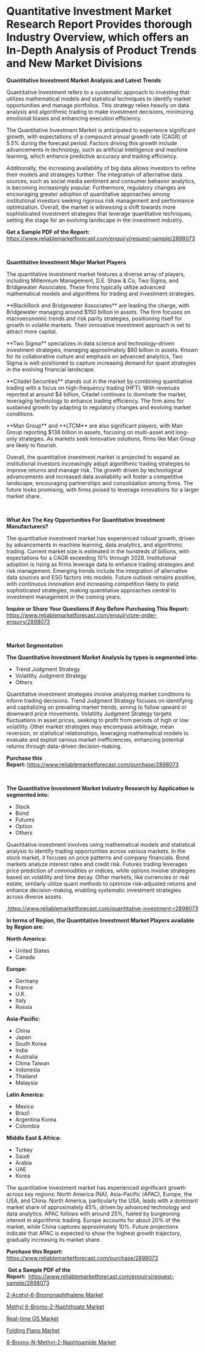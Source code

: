 <p><h1>Quantitative Investment Market Research Report Provides thorough Industry Overview, which offers an In-Depth Analysis of Product Trends and New Market Divisions</h1></p><p><strong>Quantitative Investment Market Analysis and Latest Trends</strong></p>
<p><p>Quantitative Investment refers to a systematic approach to investing that utilizes mathematical models and statistical techniques to identify market opportunities and manage portfolios. This strategy relies heavily on data analysis and algorithmic trading to make investment decisions, minimizing emotional biases and enhancing execution efficiency. </p><p>The Quantitative Investment Market is anticipated to experience significant growth, with expectations of a compound annual growth rate (CAGR) of 5.5% during the forecast period. Factors driving this growth include advancements in technology, such as artificial intelligence and machine learning, which enhance predictive accuracy and trading efficiency. </p><p>Additionally, the increasing availability of big data allows investors to refine their models and strategies further. The integration of alternative data sources, such as social media sentiment and consumer behavior analytics, is becoming increasingly popular. Furthermore, regulatory changes are encouraging greater adoption of quantitative approaches among institutional investors seeking rigorous risk management and performance optimization. Overall, the market is witnessing a shift towards more sophisticated investment strategies that leverage quantitative techniques, setting the stage for an evolving landscape in the investment industry.</p></p>
<p><strong>Get a Sample PDF of the Report:&nbsp;</strong> <a href="https://www.reliablemarketforecast.com/enquiry/request-sample/2898073?utm_campaign=1167&utm_medium=2&utm_source=Github&utm_content=ia&utm_term=15032025&utm_id=quantitative-investment">https://www.reliablemarketforecast.com/enquiry/request-sample/2898073</a></p>
<p>&nbsp;</p>
<p><strong>Quantitative Investment Major Market Players</strong></p>
<p><p>The quantitative investment market features a diverse array of players, including Millennium Management, D.E. Shaw & Co, Two Sigma, and Bridgewater Associates. These firms typically utilize advanced mathematical models and algorithms for trading and investment strategies.</p><p>**BlackRock and Bridgewater Associates** are leading the charge, with Bridgewater managing around $150 billion in assets. The firm focuses on macroeconomic trends and risk parity strategies, positioning itself for growth in volatile markets. Their innovative investment approach is set to attract more capital.</p><p>**Two Sigma** specializes in data science and technology-driven investment strategies, managing approximately $60 billion in assets. Known for its collaborative culture and emphasis on advanced analytics, Two Sigma is well-positioned to capture increasing demand for quant strategies in the evolving financial landscape.</p><p>**Citadel Securities** stands out in the market by combining quantitative trading with a focus on high-frequency trading (HFT). With revenues reported at around $4 billion, Citadel continues to dominate the market, leveraging technology to enhance trading efficiency. The firm aims for sustained growth by adapting to regulatory changes and evolving market conditions.</p><p>**Man Group** and **LTCM** are also significant players, with Man Group reporting $138 billion in assets, focusing on multi-asset and long-only strategies. As markets seek innovative solutions, firms like Man Group are likely to flourish.</p><p>Overall, the quantitative investment market is projected to expand as institutional investors increasingly adopt algorithmic trading strategies to improve returns and manage risk. The growth driven by technological advancements and increased data availability will foster a competitive landscape, encouraging partnerships and consolidation among firms. The future looks promising, with firms poised to leverage innovations for a larger market share.</p></p>
<p>&nbsp;</p>
<p><strong>What Are The Key Opportunities For Quantitative Investment Manufacturers?</strong></p>
<p><p>The quantitative investment market has experienced robust growth, driven by advancements in machine learning, data analytics, and algorithmic trading. Current market size is estimated in the hundreds of billions, with expectations for a CAGR exceeding 10% through 2028. Institutional adoption is rising as firms leverage data to enhance trading strategies and risk management. Emerging trends include the integration of alternative data sources and ESG factors into models. Future outlook remains positive, with continuous innovation and increasing competition likely to yield sophisticated strategies, making quantitative approaches central to investment management in the coming years.</p></p>
<p><strong>Inquire or Share Your Questions If Any Before Purchasing This Report:</strong> <a href="https://www.reliablemarketforecast.com/enquiry/pre-order-enquiry/2898073?utm_campaign=1167&utm_medium=2&utm_source=Github&utm_content=ia&utm_term=15032025&utm_id=quantitative-investment">https://www.reliablemarketforecast.com/enquiry/pre-order-enquiry/2898073</a></p>
<p>&nbsp;</p>
<p><strong>Market Segmentation</strong></p>
<p><strong>The Quantitative Investment Market Analysis by types is segmented into:</strong></p>
<p><ul><li>Trend Judgment Strategy</li><li>Volatility Judgment Strategy</li><li>Others</li></ul></p>
<p><p>Quantitative investment strategies involve analyzing market conditions to inform trading decisions. Trend Judgment Strategy focuses on identifying and capitalizing on prevailing market trends, aiming to follow upward or downward price movements. Volatility Judgment Strategy targets fluctuations in asset prices, seeking to profit from periods of high or low volatility. Other market strategies may encompass arbitrage, mean reversion, or statistical relationships, leveraging mathematical models to evaluate and exploit various market inefficiencies, enhancing potential returns through data-driven decision-making.</p></p>
<p><strong>Purchase this Report:&nbsp;</strong><a href="https://www.reliablemarketforecast.com/purchase/2898073?utm_campaign=1167&utm_medium=2&utm_source=Github&utm_content=ia&utm_term=15032025&utm_id=quantitative-investment">https://www.reliablemarketforecast.com/purchase/2898073</a></p>
<p>&nbsp;</p>
<p><strong>The Quantitative Investment Market Industry Research by Application is segmented into:</strong></p>
<p><ul><li>Stock</li><li>Bond</li><li>Futures</li><li>Option</li><li>Others</li></ul></p>
<p><p>Quantitative investment involves using mathematical models and statistical analysis to identify trading opportunities across various markets. In the stock market, it focuses on price patterns and company financials. Bond markets analyze interest rates and credit risk. Futures trading leverages price prediction of commodities or indices, while options involve strategies based on volatility and time decay. Other markets, like currencies or real estate, similarly utilize quant methods to optimize risk-adjusted returns and enhance decision-making, enabling systematic investment strategies across diverse assets.</p></p>
<p><a href="https://www.reliablemarketforecast.com/quantitative-investment-r2898073?utm_campaign=1167&utm_medium=2&utm_source=Github&utm_content=ia&utm_term=15032025&utm_id=quantitative-investment">&nbsp;https://www.reliablemarketforecast.com/quantitative-investment-r2898073</a></p>
<p><strong>In terms of Region, the Quantitative Investment Market Players available by Region are:</strong></p>
<p>
    <p> <strong> North America: </strong>
        <ul>
            <li>United States</li>
            <li>Canada</li>
        </ul>
        </p> 
    <p> <strong> Europe: </strong>
        <ul>
            <li>Germany</li>
            <li>France</li>
            <li>U.K.</li>
            <li>Italy</li>
            <li>Russia</li>
        </ul>
        </p> 
    <p> <strong> Asia-Pacific: </strong>
        <ul>
            <li>China</li>
            <li>Japan</li>
            <li>South Korea</li>
            <li>India</li>
            <li>Australia</li>
            <li>China Taiwan</li>
            <li>Indonesia</li>
            <li>Thailand</li>
            <li>Malaysia</li>
        </ul>
        </p> 
    <p> <strong> Latin America: </strong>
        <ul>
            <li>Mexico</li>
            <li>Brazil</li>
            <li>Argentina Korea</li>
            <li>Colombia</li>
        </ul>
        </p> 
    <p> <strong> Middle East & Africa: </strong>
        <ul>
            <li>Turkey</li>
            <li>Saudi</li>
            <li>Arabia</li>
            <li>UAE</li>
            <li>Korea</li>
        </ul>
    </p>
    </p>
<p><p>The quantitative investment market has experienced significant growth across key regions: North America (NA), Asia-Pacific (APAC), Europe, the USA, and China. North America, particularly the USA, leads with a dominant market share of approximately 45%, driven by advanced technology and data analytics. APAC follows with around 25%, fueled by burgeoning interest in algorithmic trading. Europe accounts for about 20% of the market, while China captures approximately 10%. Future projections indicate that APAC is expected to show the highest growth trajectory, gradually increasing its market share.</p></p>
<p><strong>Purchase this Report: </strong><a href="https://www.reliablemarketforecast.com/purchase/2898073?utm_campaign=1167&utm_medium=2&utm_source=Github&utm_content=ia&utm_term=15032025&utm_id=quantitative-investment">https://www.reliablemarketforecast.com/purchase/2898073</a></p>
<p>&nbsp;<strong>Get a Sample PDF of the Report:&nbsp;&nbsp;</strong><a href="https://www.reliablemarketforecast.com/enquiry/request-sample/2898073?utm_campaign=1167&utm_medium=2&utm_source=Github&utm_content=ia&utm_term=15032025&utm_id=quantitative-investment">https://www.reliablemarketforecast.com/enquiry/request-sample/2898073</a></p>
<p><strong></strong></p>
<p><p><a href="https://github.com/arneslullapq/Market-Research-Report-List-1/blob/main/2-acetyl-6-bromonaphthalene-market.md?utm_campaign=1167&utm_medium=2&utm_source=Github&utm_content=ia&utm_term=15032025&utm_id=quantitative-investment">2-Acetyl-6-Bromonaphthalene Market</a></p><p><a href="https://github.com/arocasanzib6/Market-Research-Report-List-1/blob/main/methyl-6-bromo-2-naphthoate-market.md?utm_campaign=1167&utm_medium=2&utm_source=Github&utm_content=ia&utm_term=15032025&utm_id=quantitative-investment">Methyl 6-Bromo-2-Naphthoate Market</a></p><p><a href="https://github.com/langolaskark/Market-Research-Report-List-1/blob/main/real-time-os-market.md?utm_campaign=1167&utm_medium=2&utm_source=Github&utm_content=ia&utm_term=15032025&utm_id=quantitative-investment">Real-time OS Market</a></p><p><a href="https://github.com/thatejanet4y/Market-Research-Report-List-1/blob/main/folding-piano-market.md?utm_campaign=1167&utm_medium=2&utm_source=Github&utm_content=ia&utm_term=15032025&utm_id=quantitative-investment">Folding Piano Market</a></p><p><a href="https://github.com/mukaithaisia/Market-Research-Report-List-1/blob/main/6-bromo-n-methyl-2-naphtoamide-market.md?utm_campaign=1167&utm_medium=2&utm_source=Github&utm_content=ia&utm_term=15032025&utm_id=quantitative-investment">6-Bromo-N-Methyl-2-Naphtoamide Market</a></p></p>